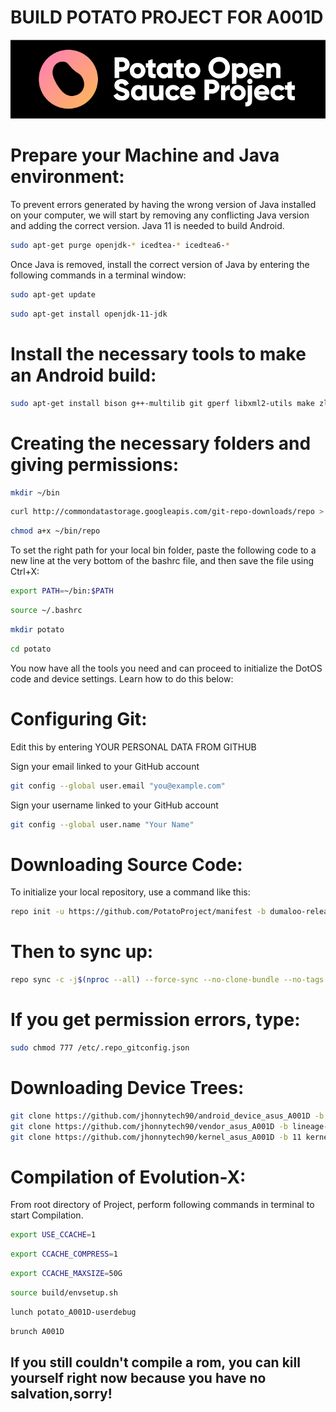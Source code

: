 # BUILD POTATO PROJECT FOR A001D

<p align="right">
<img src="https://raw.githubusercontent.com/PotatoProject/manifest/dumaloo-release/XDAThread/main.png">
</p>

Prepare your Machine and Java environment:
========================

To prevent errors generated by having the wrong version of Java installed on your computer, we will start by removing any conflicting Java version and adding the correct version. Java 11 is needed to build Android.

```bash
sudo apt-get purge openjdk-* icedtea-* icedtea6-*
```
Once Java is removed, install the correct version of Java by entering the following commands in a terminal window:
```bash
sudo apt-get update
```
```bash
sudo apt-get install openjdk-11-jdk
```

Install the necessary tools to make an Android build:
================

```bash
sudo apt-get install bison g++-multilib git gperf libxml2-utils make zlib1g-dev:i386 zip liblz4-tool libncurses5 libssl-dev bc flex curl python-is-python3
```

Creating the necessary folders and giving permissions:
================

```bash
mkdir ~/bin
```
```bash
curl http://commondatastorage.googleapis.com/git-repo-downloads/repo > ~/bin/repo
```
```bash
chmod a+x ~/bin/repo
```
To set the right path for your local bin folder, paste the following code to a new line at the very bottom of the bashrc file, and then save the file using Ctrl+X:
```bash
export PATH=~/bin:$PATH
```
```bash
source ~/.bashrc
```
```bash
mkdir potato
```
```bash
cd potato
```
You now have all the tools you need and can proceed to initialize the DotOS code and device settings. Learn how to do this below:

Configuring Git:
================
Edit this by entering YOUR PERSONAL DATA FROM GITHUB

Sign your email linked to your GitHub account
```bash
git config --global user.email "you@example.com"
```
Sign your username linked to your GitHub account
```bash
git config --global user.name "Your Name"
```



Downloading Source Code:
========================

To initialize your local repository, use a command like this:

```bash
repo init -u https://github.com/PotatoProject/manifest -b dumaloo-release
```

Then to sync up:
================

```bash
repo sync -c -j$(nproc --all) --force-sync --no-clone-bundle --no-tags
```

If you get permission errors, type:
================

```bash
sudo chmod 777 /etc/.repo_gitconfig.json
```

Downloading Device Trees:
========================
```bash
git clone https://github.com/jhonnytech90/android_device_asus_A001D -b potato device/asus/A001D &&
git clone https://github.com/jhonnytech90/vendor_asus_A001D -b lineage-18.1 vendor/asus/A001D &&
git clone https://github.com/jhonnytech90/kernel_asus_A001D -b 11 kernel/asus/A001D && git clone https://github.com/syberia-project/platform_hardware_qcom_display.git -b 9.0-caf-8996 hardware/qcom/display-caf/msm8996
```
Compilation of Evolution-X:
====================

From root directory of Project, perform following commands in terminal to start Compilation.
```bash
export USE_CCACHE=1
```
```bash
export CCACHE_COMPRESS=1
```
```bash
export CCACHE_MAXSIZE=50G
```



```bash
source build/envsetup.sh
```

```bash
lunch potato_A001D-userdebug
```

```bash
brunch A001D
```

If you still couldn't compile a rom, you can kill yourself right now because you have no salvation,sorry!
-----------------------------------------------------------------------------
